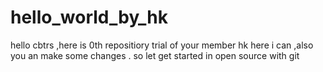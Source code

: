 # hello_world_by_hk

hello cbtrs ,here is 0th repositiory trial of your member hk
here i can ,also you an make some changes .
so let get started in open source with git
